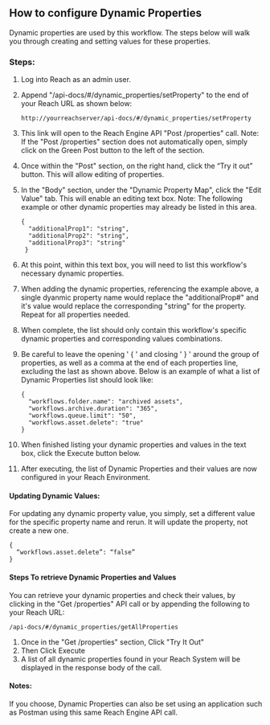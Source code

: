 

## How to configure Dynamic Properties 
Dynamic properties are used by this workflow. The steps below will walk you through creating and setting values for these properties. 


### Steps:

1. Log into Reach as an admin user.

2. Append "/api-docs/#/dynamic_properties/setProperty" to the end of your Reach URL as shown below:
   ```
   http://yourreachserver/api-docs/#/dynamic_properties/setProperty
   ```

3. This link will open to the Reach Engine API "Post /properties" call.  Note: If the "Post /properties" section does not automatically open, simply click on the Green Post button to the left of the section.

4. Once within the "Post" section, on the right hand, click the “Try it out” button.  This will allow editing of properties.

5. In the "Body" section, under the "Dynamic Property Map", click the "Edit Value" tab. This will enable an editing text box. Note: The following example or other dynamic properties may already be listed in this area.  
   ```
   {
     "additionalProp1": "string",
     "additionalProp2": "string",
     "additionalProp3": "string"
    }
    ```

6. At this point, within this text box, you will need to list this workflow's necessary dynamic properties. 

7. When adding the dynamic properties, referencing the example above, a single dyanmic property name would replace the "additionalProp#" and it's value would replace the corresponding "string" for the property. Repeat for all properties needed.

8. When complete, the list should only contain this workflow's specific dynamic properties and corresponding values combinations.  

9.  Be careful to leave the opening ' { ' and closing ' } ' around the group of properties, as well as a comma at the end of each properties line, excluding the last as shown above. 
Below is an example of what a list of Dynamic Properties list should look like:
    ```
    {
      "workflows.folder.name": "archived assets",
      "workflows.archive.duration": "365",
      "workflows.queue.limit": "50",
      "workflows.asset.delete": "true"
    }
    ```

10. When finished listing your dynamic properties and values in the text box, click the Execute button below.

11. After executing, the list of Dynamic Properties and their values are now configured in your Reach Environment.


#### Updating Dynamic Values:
For updating any dynamic property value, you simply, set a different value for the specific property name and rerun.  It will update the property, not create a new one.
   ```
   {
     “workflows.asset.delete”: “false”
   }  
   ```

#### Steps To retrieve Dynamic Properties and Values
You can retrieve your dynamic properties and check their values, by clicking in the "Get /properties" API call or by appending the following to your Reach URL: 
```
/api-docs/#/dynamic_properties/getAllProperties
```
1. Once in the "Get /properties" section, Click "Try It Out"
2. Then Click Execute
3. A list of all dynamic properties found in your Reach System will be displayed in the response body of the call.


#### Notes:
If you choose,
Dynamic Properties can also be set using an application such as Postman using this same Reach Engine API call.



